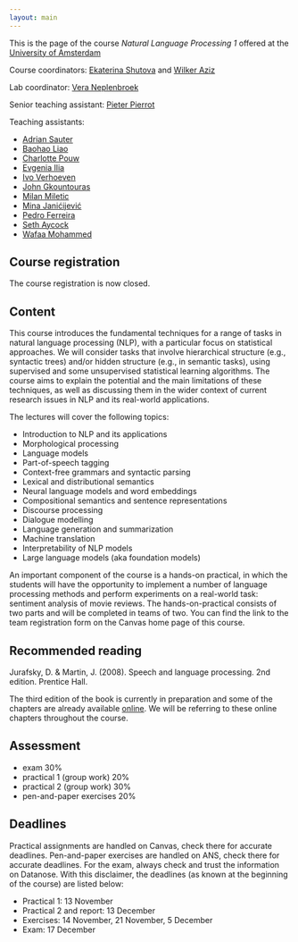 ```yaml
---
layout: main
---
```


This is the page of the course *Natural Language Processing 1* offered at the [University of Amsterdam](http://www.uva.nl/)

Course coordinators: [Ekaterina Shutova](https://www.shutova.org/) and [Wilker Aziz](https://wilkeraziz.github.io/)

Lab coordinator: [Vera Neplenbroek](mailto:v.e.neplenbroek@uva.nl)

Senior teaching assistant: [Pieter Pierrot](mailto:p.j.pierrot@uva.nl)

Teaching assistants:
- [Adrian Sauter](mailto:adrian.a.sauter@student.uva.nl)
- [Baohao Liao](mailto:b.liao@uva.nl)
- [Charlotte Pouw](mailto:c.m.pouw@uva.nl)
- [Evgenia Ilia](mailto:e.ilia@uva.nl)
- [Ivo Verhoeven](mailto:i.o.verhoeven2@uva.nl)
- [John Gkountouras](mailto:i.gkountouras@uva.nl)
- [Milan Miletic](mailto:milan.miletic@student.uva.nl)
- [Mina Janićijević](mailto:mina.janicijevic@student.uva.nl)
- [Pedro Ferreira](mailto:p.m.ferreira@uva.nl)
- [Seth Aycock](mailto:s.aycock@uva.nl)
- [Wafaa Mohammed](mailto:w.m.a.mohammed@uva.nl)

## Course registration

The course registration is now closed.

## Content

This course introduces the fundamental techniques for a range of tasks in natural language processing (NLP), with a particular focus on statistical approaches. We will consider tasks that involve hierarchical structure (e.g., syntactic trees) and/or hidden structure (e.g., in semantic tasks), using supervised and some unsupervised statistical learning algorithms. The course aims to explain the potential and the main limitations of these techniques, as well as discussing them in the wider context of current research issues in NLP and its real-world applications. 

The lectures will cover the following topics:

- Introduction to NLP and its applications
- Morphological processing
- Language models
- Part-of-speech tagging
- Context-free grammars and syntactic parsing 
- Lexical and distributional semantics
- Neural language models and word embeddings 
- Compositional semantics and sentence representations 
- Discourse processing 
- Dialogue modelling 
- Language generation and summarization
- Machine translation
- Interpretability of NLP models
- Large language models (aka foundation models)


An important component of the course is a hands-on practical, in which the students will have the opportunity to implement a number of language processing methods and perform experiments on a real-world task: sentiment analysis of movie reviews. The hands-on-practical consists of two parts and will be completed in teams of two. You can find the link to the team registration form on the Canvas home page of this course.

## Recommended reading

Jurafsky, D. & Martin, J. (2008). Speech and language processing. 2nd edition. Prentice Hall.

The third edition of the book is currently in preparation and some of the chapters are already available [online](https://web.stanford.edu/~jurafsky/slp3/). We will be referring to these online chapters throughout the course.

## Assessment 

- exam 30%
- practical 1 (group work) 20%
- practical 2 (group work) 30%
- pen-and-paper exercises 20%

## Deadlines

Practical assignments are handled on Canvas, check there for accurate deadlines. Pen-and-paper exercises are handled on ANS, check there for accurate deadlines. For the exam, always check and trust the information on Datanose. With this disclaimer, the deadlines (as known at the beginning of the course) are listed below:

- Practical 1: 13 November
- Practical 2 and report: 13 December
- Exercises: 14 November, 21 November, 5 December
- Exam: 17 December

